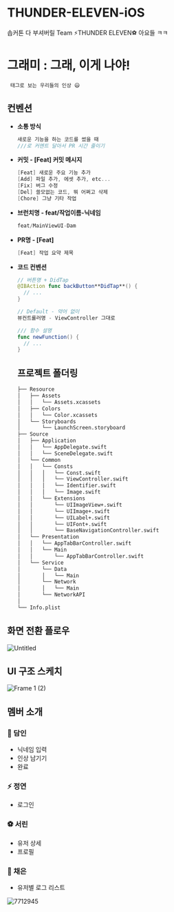 # THUNDER-ELEVEN-iOS
솝커톤 다 부셔버릴 Team ⚡️THUNDER ELEVEN⚽️ 아요들 ㅋㅋ

# 그래미 : 그래, 이게 나야!
```
 태그로 보는 우리들의 인상 😃
```
## 컨벤션

- **소통 방식**
    
    ```swift
    새로운 기능을 하는 코드를 썼을 때
    ///로 커멘트 달아서 PR 시간 줄이기
    ```
    
- **커밋 - [Feat] 커밋 메시지**
    
    ```swift
    [Feat] 새로운 주요 기능 추가
    [Add] 파일 추가, 에셋 추가, etc...
    [Fix] 버그 수정
    [Del] 쓸모없는 코드, 뭐 어쩌고 삭제
    [Chore] 그냥 기타 작업 
    ```
    
- **브런치명 - feat/작업이름-닉네임**
    
    ```swift
    feat/MainViewUI-Dam
    ```
    
- **PR명 - [Feat]**
    
    ```swift
    [Feat] 작업 요약 제목
    ```

- **코드 컨벤션**
  ```swift
  // 버튼명 + DidTap
  @IBAction func backButton**DidTap**() {
    // ...
  }

  // Default - 약어 없이
  뷰컨트롤러명 - ViewController 그대로

  /// 함수 설명
  func newFunction() {
    // ...
  }
  ```
  
  ## 프로젝트 폴더링

  ```bash
  ├── Resource
  │   ├── Assets
  │   │   └── Assets.xcassets
  │   ├── Colors
  │   │   └── Color.xcassets
  │   └── Storyboards
  │       └── LaunchScreen.storyboard
  ├── Source
  │   ├── Application
  │   │   └── AppDelegate.swift
  │   │   └── SceneDelegate.swift
  │   └── Common
  │   │   └── Consts
  │   │   │   └── Const.swift
  │   │   │   └── ViewController.swift
  │   │   │   └── Identifier.swift
  │   │   │   └── Image.swift
  │   │   └── Extensions
  │   │       └── UIImageView+.swift
  │   │       └── UIImage+.swift
  │   │       └── UILabel+.swift
  │   │       └── UIFont+.swift
  │   │       └── BaseNavigationController.swift
  │   └── Presentation
  │   │   └── AppTabBarController.swift
  │   │   └── Main
  │   │       └── AppTabBarController.swift
  │   └── Service
  │       └── Data
  │       │   └── Main
  │       └── Network
  │       │   └── Main
  │       └── NetworkAPI
  │
  └── Info.plist
  ```

## 화면 전환 플로우

![Untitled](https://user-images.githubusercontent.com/75439868/202864459-71a0ea6e-593c-4c2d-a19a-a630717914b7.png)

## UI 구조 스케치
![Frame 1 (2)](https://user-images.githubusercontent.com/109775321/202874870-df89261f-955a-4697-8394-90fa20610831.png)



## 멤버 소개
### 🥊 담인
- 닉네임 입력
- 인상 남기기
- 완료
### ⚡️ 정연
- 로그인
### ⚽️ 서린
- 유저 상세
- 프로필
### 🥅 채은
- 유저별 로그 리스트


![7712945](https://user-images.githubusercontent.com/75439868/202626809-ee310f5f-18fb-4b1d-8d2d-e87c46ca4aa1.jpeg)


